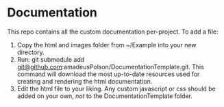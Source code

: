 Documentation
=============

This repo contains all the custom documentation per-project.  To add a file:

1) Copy the html and images folder from ~/Example into your new directory.
2) Run: git submodule add git@github.com:amadeusPolson/DocumentationTemplate.git.
	This command will download the most up-to-date resources used for creating
	and rendering the html documentation.
3) Edit the html file to your liking.  Any custom javascript or css should be
	added on your own, _not_ to the DocumentationTemplate folder.
